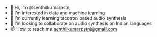 - 👋 Hi, I’m @senthilkumarpstnj
- 👀 I’m interested in data and machine learning
- 🌱 I’m currently learning tacotron based audio synthesis
- 💞️ I’m looking to collaborate on audio synthesis on Indian languages
- 📫 How to reach me senthilkumarpstnj@gmail.com

<!---
senthilkumarpstnj/senthilkumarpstnj is a ✨ special ✨ repository because its `README.md` (this file) appears on your GitHub profile.
You can click the Preview link to take a look at your changes.
--->
